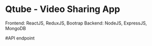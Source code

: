 # Qtube - Video Sharing App

Frontend: ReactJS, ReduxJS, Bootrap
Backend: NodeJS, ExpressJS, MongoDB


#API endpoint 
